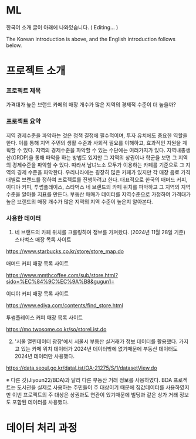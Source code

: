 # ML
한국어 소개 글이 아래에 나와있습니다. ( Editing... )

The Korean introduction is above, and the English introduction follows below.

# 프로젝트 소개
### 프로젝트 제목 
가격대가 높은 브랜드 카페의 매장 개수가 많은 지역의 경제적 수준이 더 높을까?

### 프로젝트 요약
 지역 경제수준을 파악하는 것은 정책 결정에 필수적이며, 투자 유치에도 중요한 역할을 한다. 이를 통해 지역 주민의 생활 수준과 사회적 필요를 이해하고, 효과적인 지원을 계획할 수 있다. 지역의 경제수준을 파악할 수 있는 수단에는 여러가지가 있다. 지역내총생산(GRDP)을 통해 파악을 하는 방법도 있지만 그 지역의 상권이나 학군을 보면 그 지역의 경제수준을 파악할 수 있다. 따라서 남녀노소 모두가 이용하는 카페를 기준으로 그 지역의 경제 수준을 파악한다. 우리나라에는 굉장히 많은 카페가 있지만 각 매장 음료 가격대별로 브랜드를 정하여 프로젝트를 진행하려고 한다.
 대표적으로 한국의 매머드 커피, 이디야 커피, 투썸플레이스, 스타벅스 네 브랜드의 카페 위치를 파악하고 그 지역의 지역수준을 알아볼 지표를 만든다. 부동산 매매가 데이터를 지역수준으로 가정하여 가격대가 높은 브랜드의 매장 개수가 많은 지역의 지역 수준이 높은지 알아본다.

### 사용한 데이터
1. 네 브랜드의 카페 위치를 크롤링하여 정보를 가져왔다. (2024년 11월 28일 기준)
 스타벅스 매장 목록 사이트

 https://www.starbucks.co.kr/store/store_map.do 

 매머드 커피 매장 목록 사이트
 
 https://www.mmthcoffee.com/sub/store.html?sido=%EC%84%9C%EC%9A%B8&gugun1= 

 이디야 커피 매장 목록 사이트
 
 https://www.ediya.com/contents/find_store.html
 
 투썸플레이스 커피 매장 목록 사이트
 
 https://mo.twosome.co.kr/so/storeList.do

2. '서울 열린데이터 광장'에서 서울시 부동산 실거래가 정보 데이터를 활용했다.
 가지고 있는 카페 위치 데이터가 2024년 데이터밖에 없기때문에 부동산 데이터도 2024년 데이터만 사용했다.

 https://data.seoul.go.kr/dataList/OA-21275/S/1/datasetView.do
 
※ 다른 깃(Jiyoun22/BDA)과 달리 다른 부동산 거래 정보를 사용하였다. BDA 프로젝트는 도서관을 실제로 사용하는 주민들이 주 대상이기 때문에 집값데이터를 사용하였지만 이번 프로젝트의 주 대상은 상권과도 연관이 있기때문에 빌딩과 같은 상가 거래 정보도 포함된 데이터를 사용했다.

# 데이터 처리 과정





